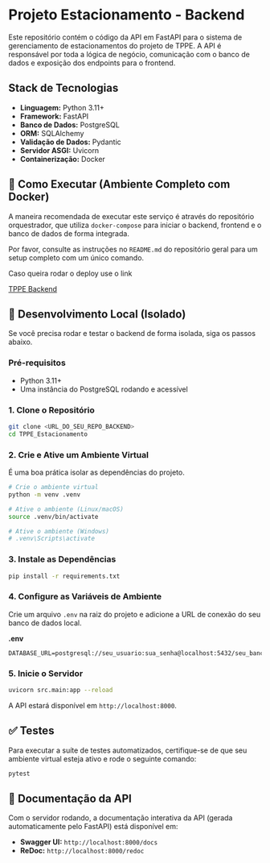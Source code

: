# Projeto Estacionamento - Backend

Este repositório contém o código da API em FastAPI para o sistema de gerenciamento de estacionamentos do projeto de TPPE. A API é responsável por toda a lógica de negócio, comunicação com o banco de dados e exposição dos endpoints para o frontend.

## Stack de Tecnologias

- **Linguagem:** Python 3.11+
- **Framework:** FastAPI
- **Banco de Dados:** PostgreSQL
- **ORM:** SQLAlchemy
- **Validação de Dados:** Pydantic
- **Servidor ASGI:** Uvicorn
- **Containerização:** Docker

## 🚀 Como Executar (Ambiente Completo com Docker)

A maneira recomendada de executar este serviço é através do repositório orquestrador, que utiliza `docker-compose` para iniciar o backend, frontend e o banco de dados de forma integrada.

Por favor, consulte as instruções no `README.md` do repositório geral para um setup completo com um único comando.

Caso queira rodar o deploy use o link

[TPPE Backend](https://tppe-estacionamento.up.railway.app)

## 🔧 Desenvolvimento Local (Isolado)

Se você precisa rodar e testar o backend de forma isolada, siga os passos abaixo.

### Pré-requisitos

- Python 3.11+
- Uma instância do PostgreSQL rodando e acessível

### 1. Clone o Repositório

```bash
git clone <URL_DO_SEU_REPO_BACKEND>
cd TPPE_Estacionamento
```

### 2. Crie e Ative um Ambiente Virtual

É uma boa prática isolar as dependências do projeto.

```bash
# Crie o ambiente virtual
python -m venv .venv

# Ative o ambiente (Linux/macOS)
source .venv/bin/activate

# Ative o ambiente (Windows)
# .venv\Scripts\activate
```

### 3. Instale as Dependências

```bash
pip install -r requirements.txt
```

### 4. Configure as Variáveis de Ambiente

Crie um arquivo `.env` na raiz do projeto e adicione a URL de conexão do seu banco de dados local.

**.env**

```env
DATABASE_URL=postgresql://seu_usuario:sua_senha@localhost:5432/seu_banco
```

### 5. Inicie o Servidor

```bash
uvicorn src.main:app --reload
```

A API estará disponível em `http://localhost:8000`.

## ✅ Testes

Para executar a suíte de testes automatizados, certifique-se de que seu ambiente virtual esteja ativo e rode o seguinte comando:

```bash
pytest
```

## 📄 Documentação da API

Com o servidor rodando, a documentação interativa da API (gerada automaticamente pelo FastAPI) está disponível em:

- **Swagger UI:** `http://localhost:8000/docs`
- **ReDoc:** `http://localhost:8000/redoc`
